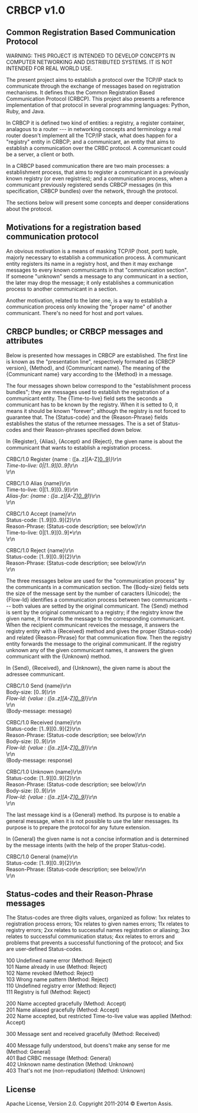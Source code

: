 # CRBCP v1.0

## Common Registration Based Communication Protocol

WARNING: THIS PROJECT IS INTENDED TO DEVELOP CONCEPTS IN COMPUTER NETWORKING AND DISTRIBUTED SYSTEMS.
IT IS NOT INTENDED FOR REAL WORLD USE.

The present project aims to establish a protocol over the TCP/IP stack to communicate through the
exchange of messages based on registration mechanisms. It defines thus the Common Registration Based
Communication Protocol (CRBCP). This project also presents a reference implementation of that protocol
in several programming languages: Python, Ruby, and Java.

In CRBCP it is defined two kind of entities: a registry, a register container, analagous to a router
--- in networking concepts and terminology a real router doesn't implement all the TCP/IP stack, what
does happen for a "registry" entity in CRBCP; and a communicant, an entity that aims to establish a
communication over the CRBC protocol. A communicant could be a server, a client or both.

In a CRBCP based communication there are two main processes: a establishment process, that aims to
register a communicant in a previously known registry (or even registries); and a communication process,
when a communicant previously registered sends CRBCP messages (in this specification, CRBCP bundles)
over the network, through the protocol.

The sections below will present some concepts and deeper considerations about the protocol.

## Motivations for a registration based communication protocol

An obvious motivation is a means of masking TCP/IP (host, port) tuple, majorly necessary to establish
a communication process. A communicant entity registers its name in a registry host, and then it may
exchange messages to every known communicants in that "communication section". If someone "unknown"
sends a message to any communicant in a section, the later may drop the message; it only establishes
a communication process to another communicant in a section.

Another motivation, related to the later one, is a way to establish a communication process only
knowing the "proper name" of another communicant. There's no need for host and port values.

## CRBCP bundles; or CRBCP messages and attributes

Below is presented how messages in CRBCP are established. The first line is known as the "presentation
line", respectively formated as {CRBCP version}, {Method}, and {Communicant name}. The meaning of the
{Communicant name} vary according to the {Method} in a message.

The four messages shown below correspond to the "establishment process bundles"; they are messages
used to establish the registration of a communicant entity. The {Time-to-live} field sets the seconds
a communicant has to be known by the registry. When it is setted to 0, it means it should be known
"forever"; although the registry is not forced to guarantee that. The {Status-code} and the {Reason-Phrase}
fields establishes the status of the returnee messages. The is a set of Status-codes and their
Reason-phrases specified down below.

In {Register}, {Alias}, {Accept} and {Reject}, the given name is about the communicant that wants to
establish a registration process.

CRBC/1.0 Register {name : ([a..z][A-Z][0..9]([a..z][A-Z][0..9]-))*}\r\n<br>
Time-to-live: 0|[1..9][0..9]*\r\n<br>
\r\n

CRBC/1.0 Alias {name}\r\n<br>
Time-to-live: 0|[1..9][0..9]*\r\n<br>
Alias-for: {name : ([a..z][A-Z][0..9]([a..z][A-Z][0..9]-))*}\r\n<br>
\r\n

CRBC/1.0 Accept {name}\r\n<br>
Status-code: [1..9][0..9]{2}\r\n<br>
Reason-Phrase: (Status-code description; see below)\r\n<br>
Time-to-live: 0|[1..9][0..9]*\r\n<br>
\r\n

CRBC/1.0 Reject {name}\r\n<br>
Status-code: [1..9][0..9]{2}\r\n<br>
Reason-Phrase: (Status-code description; see below)\r\n<br>
\r\n

The three messages below are used for the "communication process" by the communicants in a communication
section. The {Body-size} fields sets the size of the message sent by the number of caracters (Unicode);
the {Flow-Id} identifies a communication process between two communicants --- both values are setted by
the original communicant. The {Send} method is sent by the original communicant to a registry; if the
registry know the given name, it forwards the message to the corresponding communicant. When the recipient
communicant reveices the message, it answers the registry entity with a {Received} method and gives the
proper {Status-code} and related {Reason-Phrase} for that communication flow. Then the registry entity
forwards the message to the original communicant. If the registry unknown any of the given communicant
names, it answers the given communicant with the {Unknown} method.

In {Send}, {Received}, and {Unknown}, the given name is about the adressee communicant.

CRBC/1.0 Send {name}\r\n<br>
Body-size: [0..9]*\r\n<br>
Flow-Id: {value : ([a..z][A-Z][0..9]([a..z][A-Z][0..9]-))*}\r\n<br>
\r\n<br>
(Body-message: message)

CRBC/1.0 Received {name}\r\n<br>
Status-code: [1..9][0..9]{2}\r\n<br>
Reason-Phrase: (Status-code description; see below)\r\n<br>
Body-size: [0..9]*\r\n<br>
Flow-Id: {value : ([a..z][A-Z][0..9]([a..z][A-Z][0..9]-))*}\r\n<br>
\r\n<br>
(Body-message: response)

CRBC/1.0 Unknown {name}\r\n<br>
Status-code: [1..9][0..9]{2}\r\n<br>
Reason-Phrase: (Status-code description; see below)\r\n<br>
Body-size: [0..9]*\r\n<br>
Flow-Id: {value : ([a..z][A-Z][0..9]([a..z][A-Z][0..9]-))*}\r\n<br>
\r\n

The last message kind is a {General} method. Its purpose is to enable a general message, when it is
not possible to use the later messages. Its purpose is to prepare the protocol for any future extension.

In {General} the given name is not a concise information and is determined by the message intents (with
the help of the proper Status-code).

CRBC/1.0 General {name}\r\n<br>
Status-code: [1..9][0..9]{2}\r\n<br>
Reason-Phrase: (Status-code description; see below)\r\n<br>
\r\n

## Status-codes and their Reason-Phrase messages

The Status-codes are three digits values, organized as follow: 1xx relates to registration process errors;
10x relates to given names errors; 11x relates to registry errors; 2xx relates to successful names
registration or aliasing; 3xx relates to successful communication status; 4xx relates to errors and problems
that prevents a successful functioning of the protocol; and 5xx are user-defined Status-codes.

100  Undefined name error (Method: Reject)<br>
101  Name already in use (Method: Reject)<br>
102  Name revoked (Method: Reject)<br>
103  Wrong name pattern (Method: Reject)<br>
110  Undefined registry error (Method: Reject)<br>
111  Registry is full (Method: Reject)

200  Name accepted gracefully (Method: Accept)<br>
201  Name aliased gracefully (Method: Accept)<br>
202  Name accepted, but restricted Time-to-live value was applied (Method: Accept)

300  Message sent and received gracefully (Method: Received)

400  Message fully understood, but doens't make any sense for me (Method: General)<br>
401  Bad CRBC message (Method: General)<br>
402  Unknown name destination (Method: Unknown)<br>
403  That's not me (non-repudiation) (Method: Unknown)

## License

Apache License, Version 2.0. Copyright 2011-2014 &copy; Ewerton Assis.
